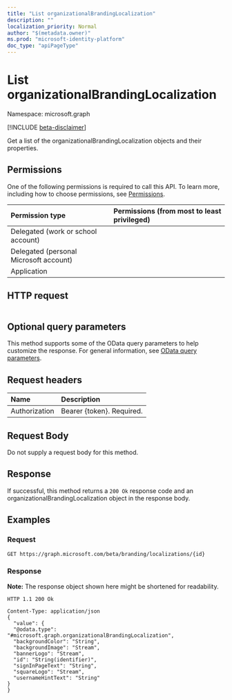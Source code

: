 ```yaml
---
title: "List organizationalBrandingLocalization"
description: ""
localization_priority: Normal
author: "$(metadata.owner)"
ms.prod: "microsoft-identity-platform"
doc_type: "apiPageType"
---
```


# List organizationalBrandingLocalization

Namespace: microsoft.graph

[!INCLUDE [beta-disclaimer](../../includes/beta-disclaimer.md)]

Get a list of the organizationalBrandingLocalization objects and their properties.

## Permissions

One of the following permissions is required to call this API. To learn more, including how to choose permissions, see [Permissions](/graph/permissions-reference).

| Permission type                        | Permissions (from most to least privileged) |
| :------------------------------------- | :------------------------------------------ |
| Delegated (work or school account)     |                                             |
| Delegated (personal Microsoft account) |                                             |
| Application                            |                                             |

## HTTP request

<!-- {
  "blockType": "ignored"
}
-->

```http

```

## Optional query parameters

This method supports some of the OData query parameters to help customize the response. For general information, see [OData query parameters](/graph/query-parameters).

## Request headers

| Name          | Description               |
| :------------ | :------------------------ |
| Authorization | Bearer {token}. Required. |

## Request Body

<!-- Actions and Functions -->

<!-- CRUD Methods -->

Do not supply a request body for this method.

## Response

If successful, this method returns a `200 Ok` response code and an organizationalBrandingLocalization object in the response body.

## Examples

### Request

<!-- {
  "blockType": "request",
  "name": "list_organizationalbrandinglocalization"
}
-->

```http
GET https://graph.microsoft.com/beta/branding/localizations/{id}

```

### Response

**Note:** The response object shown here might be shortened for readability.

<!-- {
  "blockType": "response",
  "truncated": true,
  "@odata.type": "Microsoft.DirectoryServices.organizationalBrandingLocalization"
}
-->

```http
HTTP 1.1 200 Ok

Content-Type: application/json
{
  "value": {
  "@odata.type": "#microsoft.graph.organizationalBrandingLocalization",
  "backgroundColor": "String",
  "backgroundImage": "Stream",
  "bannerLogo": "Stream",
  "id": "String(identifier)",
  "signInPageText": "String",
  "squareLogo": "Stream",
  "usernameHintText": "String"
}
}

```
